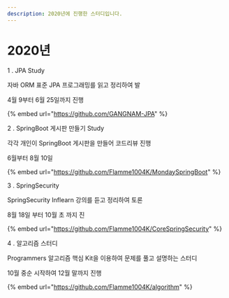 ```yaml
---
description: 2020년에 진행한 스터디입니다.
---
```


# 2020년

1 . JPA Study 

자바 ORM 표준 JPA 프로그래밍를 읽고 정리하여 발

4월 9부터 6월 25일까지 진행 

{% embed url="https://github.com/GANGNAM-JPA" %}

2 . SpringBoot 게시판 만들기 Study

각각 개인이 SpringBoot 게시판을 만들어 코드리뷰 진행

6월부터 8월 10일 

{% embed url="https://github.com/Flamme1004K/MondaySpringBoot" %}

 3 . SpringSecurity 

 SpringSecurity Inflearn 강의를 듣고 정리하여 토론

8월 18일 부터 10월 초 까지 진

{% embed url="https://github.com/Flamme1004K/CoreSpringSecurity" %}

 4 . 알고리즘 스터디

 Programmers 알고리즘 핵심 Kit을 이용하여 문제를 풀고 설명하는 스터디

 10월 중순 시작하여 12월 말까지 진행

{% embed url="https://github.com/Flamme1004K/algorithm" %}





